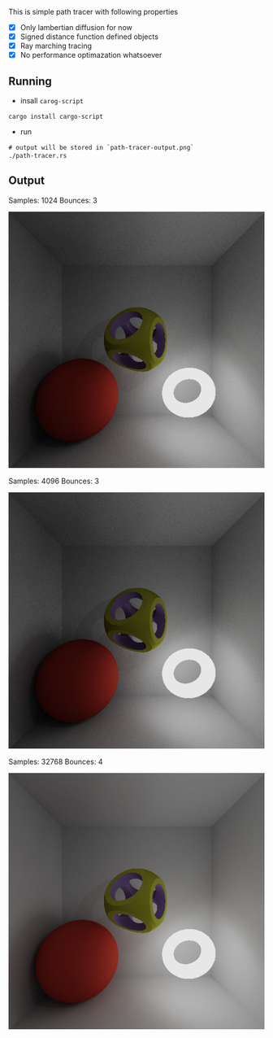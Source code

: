 This is simple path tracer with following properties
- [X] Only lambertian diffusion for now
- [X] Signed distance function defined objects
- [X] Ray marching tracing
- [X] No performance optimazation whatsoever

## Running
- insall `carog-script`
```
cargo install cargo-script
```
- run
```
# output will be stored in `path-tracer-output.png`
./path-tracer.rs
```

## Output
Samples: 1024
Bounces: 3

![s1024b3](/images/s1024b3.png "samples 1024, bounces 3")

Samples: 4096
Bounces: 3

![s4096b3](/images/s4096b3.png "samples 4096, bounces 3")


Samples: 32768
Bounces: 4

![s32768b4](/images/s32768b4.png "samples 32768, bounces 4")

